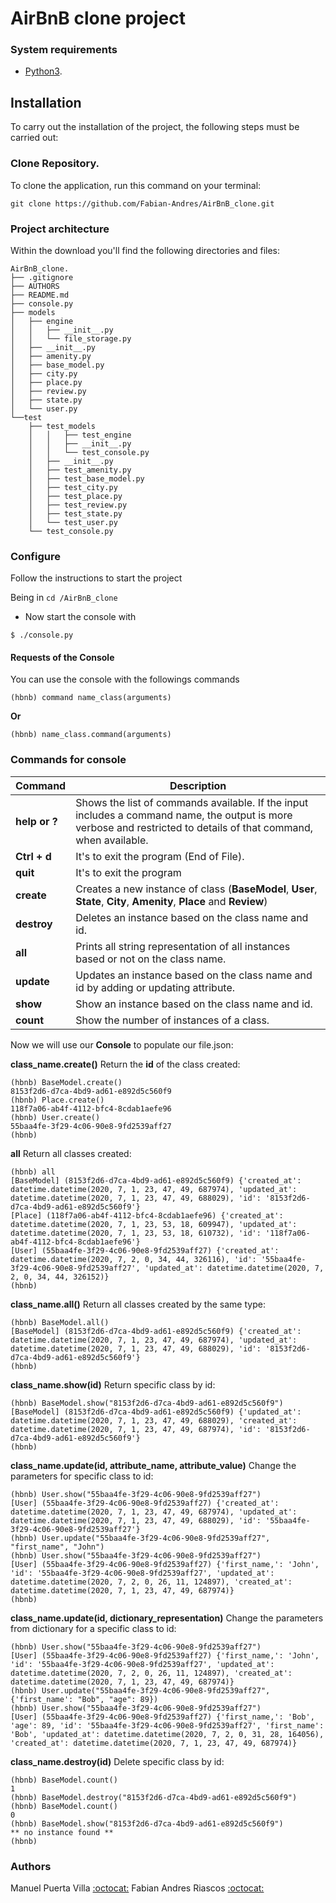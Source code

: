 # AirBnB clone project



### System requirements

-  [Python3](https://www.python.org/downloads/ "Python3").


## Installation

To carry out the installation of the project, the following steps must be carried out:

### Clone Repository.

To clone the application, run this command on your terminal:

    git clone https://github.com/Fabian-Andres/AirBnB_clone.git

### Project architecture
Within the download you'll find the following directories and files:
```
AirBnB_clone.
├── .gitignore
├── AUTHORS
├── README.md
├── console.py
├── models
│   ├── engine
│   │   ├── __init__.py
│   │   └── file_storage.py
│   ├── __init__.py
│   ├── amenity.py
│   ├── base_model.py
│   ├── city.py
│   ├── place.py
│   ├── review.py
│   ├── state.py
│   └── user.py
└──test
    ├── test_models
    │   │   ├── test_engine
    │   │   ├── __init__.py
    │   │   └── test_console.py
    │   ├── __init__.py
    │   ├── test_amenity.py
    │   ├── test_base_model.py
    │   ├── test_city.py
    │   ├── test_place.py
    │   ├── test_review.py
    │   ├── test_state.py
    │   └── test_user.py
    └── test_console.py
```

### Configure
Follow the instructions to start the project

Being in  `cd /AirBnB_clone`

- Now start the console with

```
$ ./console.py
```


#### Requests of the Console

You can use the console with the followings commands
```
(hbnb) command name_class(arguments)
```
**Or**
```
(hbnb) name_class.command(arguments)
```
### Commands for console
| Command  | Description |
| ------------- | ------------- |
| **help or ?** | Shows the list of commands available. If the input includes a command name, the output is more verbose and restricted to details of that command, when available.  | 
| **Ctrl + d** | It's to exit the program (End of File).  | 
| **quit** |It's to exit the program |
| **create** |  Creates a new instance of class (**BaseModel**, **User**, **State**, **City**, **Amenity**, **Place** and **Review**) | 
| **destroy** | Deletes an instance based on the class name and id. | 
| **all** | Prints all string representation of all instances based or not on the class name.| 
| **update** | Updates an instance based on the class name and id by adding or updating attribute. | 
| **show** | Show an instance based on the class name and id. | 
| **count** | Show the number of instances of a class. | 


Now we will use our **Console** to populate our file.json:


**class_name.create()** 
Return the **id** of the class created:
```
(hbnb) BaseModel.create()
8153f2d6-d7ca-4bd9-ad61-e892d5c560f9
(hbnb) Place.create()
118f7a06-ab4f-4112-bfc4-8cdab1aefe96
(hbnb) User.create()
55baa4fe-3f29-4c06-90e8-9fd2539aff27
(hbnb)
```

**all** 
Return all classes created:

```
(hbnb) all
[BaseModel] (8153f2d6-d7ca-4bd9-ad61-e892d5c560f9) {'created_at': datetime.datetime(2020, 7, 1, 23, 47, 49, 687974), 'updated_at': datetime.datetime(2020, 7, 1, 23, 47, 49, 688029), 'id': '8153f2d6-d7ca-4bd9-ad61-e892d5c560f9'}
[Place] (118f7a06-ab4f-4112-bfc4-8cdab1aefe96) {'created_at': datetime.datetime(2020, 7, 1, 23, 53, 18, 609947), 'updated_at': datetime.datetime(2020, 7, 1, 23, 53, 18, 610732), 'id': '118f7a06-ab4f-4112-bfc4-8cdab1aefe96'}
[User] (55baa4fe-3f29-4c06-90e8-9fd2539aff27) {'created_at': datetime.datetime(2020, 7, 2, 0, 34, 44, 326116), 'id': '55baa4fe-3f29-4c06-90e8-9fd2539aff27', 'updated_at': datetime.datetime(2020, 7, 2, 0, 34, 44, 326152)}
(hbnb) 
```
**class_name.all()** 
Return all classes created by the same type:

```
(hbnb) BaseModel.all()
[BaseModel] (8153f2d6-d7ca-4bd9-ad61-e892d5c560f9) {'created_at': datetime.datetime(2020, 7, 1, 23, 47, 49, 687974), 'updated_at': datetime.datetime(2020, 7, 1, 23, 47, 49, 688029), 'id': '8153f2d6-d7ca-4bd9-ad61-e892d5c560f9'}
(hbnb) 
```

**class_name.show(id)** 
Return specific class by id:

```
(hbnb) BaseModel.show("8153f2d6-d7ca-4bd9-ad61-e892d5c560f9")
[BaseModel] (8153f2d6-d7ca-4bd9-ad61-e892d5c560f9) {'updated_at': datetime.datetime(2020, 7, 1, 23, 47, 49, 688029), 'created_at': datetime.datetime(2020, 7, 1, 23, 47, 49, 687974), 'id': '8153f2d6-d7ca-4bd9-ad61-e892d5c560f9'}
(hbnb) 
```

**class_name.update(id, attribute_name, attribute_value)** 
Change the parameters for specific class to id:

```
(hbnb) User.show("55baa4fe-3f29-4c06-90e8-9fd2539aff27")
[User] (55baa4fe-3f29-4c06-90e8-9fd2539aff27) {'created_at': datetime.datetime(2020, 7, 1, 23, 47, 49, 687974), 'updated_at': datetime.datetime(2020, 7, 1, 23, 47, 49, 688029), 'id': '55baa4fe-3f29-4c06-90e8-9fd2539aff27'}
(hbnb) User.update("55baa4fe-3f29-4c06-90e8-9fd2539aff27", "first_name", "John")
(hbnb) User.show("55baa4fe-3f29-4c06-90e8-9fd2539aff27")
[User] (55baa4fe-3f29-4c06-90e8-9fd2539aff27) {'first_name,': 'John', 'id': '55baa4fe-3f29-4c06-90e8-9fd2539aff27', 'updated_at': datetime.datetime(2020, 7, 2, 0, 26, 11, 124897), 'created_at': datetime.datetime(2020, 7, 1, 23, 47, 49, 687974)}
(hbnb) 
```

**class_name.update(id, dictionary_representation)** 
Change the parameters from dictionary for a specific class to id:

```
(hbnb) User.show("55baa4fe-3f29-4c06-90e8-9fd2539aff27")
[User] (55baa4fe-3f29-4c06-90e8-9fd2539aff27) {'first_name,': 'John', 'id': '55baa4fe-3f29-4c06-90e8-9fd2539aff27', 'updated_at': datetime.datetime(2020, 7, 2, 0, 26, 11, 124897), 'created_at': datetime.datetime(2020, 7, 1, 23, 47, 49, 687974)}
(hbnb) User.update("55baa4fe-3f29-4c06-90e8-9fd2539aff27", {'first_name': "Bob", "age": 89})
(hbnb) User.show("55baa4fe-3f29-4c06-90e8-9fd2539aff27")
[User] (55baa4fe-3f29-4c06-90e8-9fd2539aff27) {'first_name,': 'Bob', 'age': 89, 'id': '55baa4fe-3f29-4c06-90e8-9fd2539aff27', 'first_name': 'Bob', 'updated_at': datetime.datetime(2020, 7, 2, 0, 31, 28, 164056), 'created_at': datetime.datetime(2020, 7, 1, 23, 47, 49, 687974)}
```

**class_name.destroy(id)** 
Delete specific class by id:

```
(hbnb) BaseModel.count()
1
(hbnb) BaseModel.destroy("8153f2d6-d7ca-4bd9-ad61-e892d5c560f9")
(hbnb) BaseModel.count()
0
(hbnb) BaseModel.show("8153f2d6-d7ca-4bd9-ad61-e892d5c560f9")
** no instance found **
(hbnb) 
```

### Authors
Manuel Puerta Villa [:octocat:](https://github.com/Manuelpv17 "Github") 
Fabian Andres Riascos [:octocat:](https://github.com/fabian-andres "Github")

